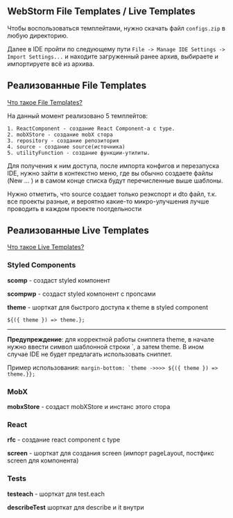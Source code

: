 ## WebStorm File Templates / Live Templates 


Чтобы воспользоваться темплейтами, нужно скачать файл ```configs.zip``` в любую директорию.

Далее в IDE пройти по следующему пути ```File -> Manage IDE Settings -> Import Settings...``` и находите загруженный ранее архив, выбираете и импортируете всё из архива.

## Реализованные File Templates
[Что такое File Templates?](https://www.jetbrains.com/help/webstorm/using-file-and-code-templates.html)

На данный момент реализовано 5 темплейтов:
```
1. ReactComponent - создание React Component-а с type. 
2. mobXStore - создание mobX стора 
3. repository - создание репозитория 
4. source - создание source(источника)
5. utilityFunction - создание функции-утилиты.
```

Для получения к ним доступа, после импорта конфигов и перезапуска IDE, нужно зайти в контекстно меню, где вы обычно создаете файлы (New ... )
и в самом конце списка будут перечисленные выше шаблоны. 

Нужно отметить, что source создает только реэкспорт и dto файл, т.к. все проекты разные, и вероятно какие-то микро-улучшения лучше проводить в каждом проекте поотдельности 


## Реализованные Live Templates 
[Что такое Live Templates?](https://www.jetbrains.com/help/webstorm/using-live-templates.html)

### Styled Components
**scomp** - создаст styled компонент

**scompwp** - создаст styled компонент с пропсами

**theme** - шорткат для быстрого доступа к theme в styled component

``
${({ theme }) => theme.};
``
*****
**Предупреждение**: для корректной работы сниппета theme, в начале нужно ввести
символ шаблонной строки `, а затем theme. В ином случае IDE не будет предлагать использовать сниппет.

Пример использования:
``
margin-bottom: `theme ->>>> ${({ theme }) => theme.}};
``

### MobX
**mobxStore** - создаст mobXStore и инстанс этого стора

### React
**rfc** - создание react component с type

**screen**  - шорткат для создания screen (импорт pageLayout, постфикс screen для компонента)

### Tests

**testeach** - шорткат для test.each

**describeTest** шорткат для describe и it внутри


